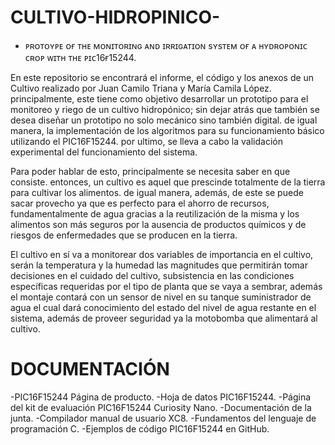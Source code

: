 # CULTIVO-HIDROPINICO-
- ᴘʀᴏᴛᴏʏᴘᴇ ᴏғ ᴛʜᴇ ᴍᴏɴɪᴛᴏʀɪɴɢ ᴀɴᴅ ɪʀʀɪɢᴀᴛɪᴏɴ sʏsᴛᴇᴍ ᴏғ ᴀ ʜʏᴅʀᴏᴘᴏɴɪᴄ ᴄʀᴏᴘ ᴡɪᴛʜ ᴛʜᴇ ᴘɪᴄ16ғ15244.


En este repositorio se encontrará el informe, el código y los anexos de un Cultivo realizado por Juan Camilo Triana y María Camila López. principalmente, este tiene como objetivo desarrollar un prototipo para el monitoreo y riego de un cultivo hidropónico; sin dejar atrás que también se desea diseñar un prototipo no solo mecánico sino también digital. de igual manera, la implementación de los algoritmos para su funcionamiento básico utilizando el PIC16F15244. por ultimo, se lleva a cabo la validación experimental del funcionamiento del sistema.

Para poder hablar de esto, principalmente se necesita saber en que consiste. entonces, un cultivo es aquel que prescinde totalmente de la tierra para cultivar los alimentos.
de igual manera, además, de este se puede sacar provecho ya que es perfecto para el ahorro de recursos, fundamentalmente de agua gracias a la reutilización de la misma y los alimentos son más seguros por la ausencia de productos químicos y de riesgos de enfermedades que se producen en la tierra.

El cultivo en sí va a monitorear dos variables de importancia en el cultivo, serán la temperatura y la humedad las magnitudes que permitirán tomar decisiones en el cuidado del cultivo, subsistencia en las condiciones específicas requeridas por el tipo de planta que se vaya a sembrar, además el montaje contará con un sensor de nivel en su tanque suministrador de agua el cual dará conocimiento del estado del nivel de agua restante en el sistema, además de proveer seguridad ya la motobomba que alimentará al cultivo.

# DOCUMENTACIÓN 
-PIC16F15244 Página de producto.
-Hoja de datos PIC16F15244.
-Página del kit de evaluación PIC16F15244 Curiosity Nano.
-Documentación de la junta.
-Compilador manual de usuario XC8.
-Fundamentos del lenguaje de programación C.
-Ejemplos de código PIC16F15244 en GitHub.
